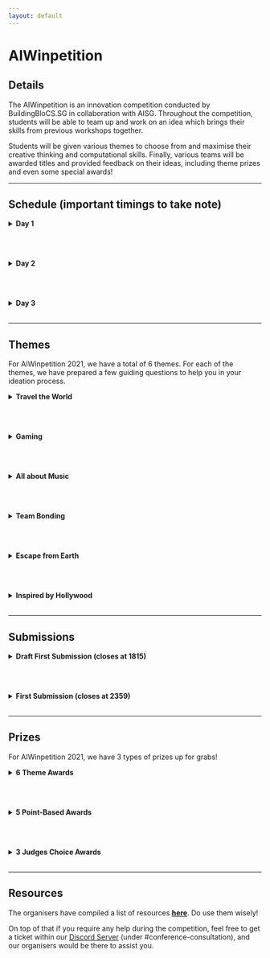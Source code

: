```yaml
---
layout: default
---
```


# AIWinpetition

## Details

The AIWinpetition is an innovation competition conducted by BuildingBloCS.SG in collaboration with AISG. Throughout the competition, students will be able to team up and work on an idea which brings their skills from previous workshops together.

Students will be given various themes to choose from and maximise their creative thinking and computational skills. Finally, various teams will be awarded titles and provided feedback on their ideas, including theme prizes and even some special awards!

---

## Schedule (important timings to take note)

<div>
<details>
  <summary><strong>Day 1</strong></summary>
  <br>
  <table>
    <tr>
      <th><strong>Timings</strong></th>
      <th><strong>Activity</strong></th>
      <th><strong>Description</strong></th>
    </tr>
    <tr>
      <td>0930-0950</td>
      <td>AIWinpetition Briefing</td>
      <td>Briefing would signify the official launch of the AIWinpetition with the release of the themes and announcement of prizes</td>
    </tr>
    <tr>
      <td>1400-1530</td>
      <td>Ideation Time</td>
      <td>Participants are to go into their breakout rooms and start ideating with their team</td>
    </tr>
    <tr>
      <td>1400-2359</td>
      <td>Consultations Slots Open</td>
      <td>Participants who are stuck in the ideation process can proceed to Discord #conference-consultation channel to get a ticket which books them a slot with one of the AI Workshop Speakers who would help them in the ideation process. <i>Note the speakers would not directly give you answers, but rather would prompt you in the right direction</i></td>
    </tr>
    <tr>
      <td><strong>By 2359</strong></td>
      <td><strong>Submission of Stage 1 submittables</strong></td>
      <td><strong>Participants are to submit their ideation documents through the Google Forms below before 2359 in order for them to qualify for stage 1 judging which has up to 400 points for grabs</strong></td>
    </tr>
  </table>
  <br>
  <small><i>Based on the current situations, the schedule is subjected to changes</i></small>
</details>

<br><br>

<details>
  <summary><strong>Day 2</strong></summary>
  <br>
  <p>Stay tuned for Day 2 Schedule!</p>
  <small><i>You do not need to follow or use any of the guiding questions if you do not want to</i></small>
</details>

<br><br>

<details>
  <summary><strong>Day 3</strong></summary>
  <br>
  <p>Stay tuned for Day 3 Schedule!</p>
  <small><i>You do not need to follow or use any of the guiding questions if you do not want to</i></small>
</details>

<br>

</div>

---

## Themes

For AIWinpetition 2021, we have a total of 6 themes. For each of the themes, we have prepared a few guiding questions to help you in your ideation process.

<div>
<details>
  <summary><strong>Travel the World</strong></summary>
  <br>
  <p>Guiding questions</p>
  <ul>
    <li>How can Singapore boost its tourism sector through AI?</li>
    <li>How can we replicate the fun of travelling?</li>
  </ul>
  <small><i>You do not need to follow or use any of the guiding questions if you do not want to</i></small>
</details>

<br><br>

<details>
  <summary><strong>Gaming</strong></summary>
  <br>
  <p>Guiding questions</p>
  <ul>
    <li>How can AI make games more immersive?</li>
    <li>Can better scene renders be produced, maybe for AR?</li>
    <li>Can NPCs be more realistic? Maybe AI can explore the best ways to play a game?</li>
  </ul>
  <small><i>You do not need to follow or use any of the guiding questions if you do not want to</i></small>
</details>

<br><br>

<details>
  <summary><strong>All about Music</strong></summary>
  <br>
  <p>Guiding questions</p>
  <ul>
    <li>Can AI create a new revolution of music?</li>
    <li>How can AI maintain and promote music culture?</li>
  </ul>
  <small><i>You do not need to follow or use any of the guiding questions if you do not want to</i></small>
</details>

<br><br>

<details>
  <summary><strong>Team Bonding</strong></summary>
  <br>
  <p>Guiding questions</p>
  <ul>
    <li>Can AI boost relationships between families or friendships?</li>
    <li>Can AI improve team dynamics, or even productivity within teams?</li>
  </ul>
  <small><i>You do not need to follow or use any of the guiding questions if you do not want to</i></small>
</details>

<br><br>

<details>
  <summary><strong>Escape from Earth</strong></summary>
  <br>
  <p>Guiding questions</p>
  <ul>
    <li>How can AI be explored in a space context?</li>
    <li>Can AI tackle space debris?</li>
    <li>Can AI be involved in processing data from satellites?</li>
  </ul>
  <small><i>You do not need to follow or use any of the guiding questions if you do not want to</i></small>
</details>

<br><br>

<details>
  <summary><strong>Inspired by Hollywood</strong></summary>
  <br>
  <p>Guiding questions</p>
  <ul>
    <li>Can AI be used in filming or media production, in the Hollywood context?</li>
    <li>Relating to one movie/ film that you have seen, do you think AI can be used in their context? For eg: can AI be used in Harry Potter? </li>
  </ul>
  <small><i>You do not need to follow or use any of the guiding questions if you do not want to</i></small>
</details>

<br>

</div>

---

## Submissions

<div>
<details>
  <summary><strong>Draft First Submission (closes at 1815)</strong></summary>
  <br>
  <p>If you would like feedback before you submit at night, submit your draft writeup by day 1, 1815 below. We will return the feedback by 2100. The draft writeup is not graded.</p>
  <iframe src="https://docs.google.com/forms/d/e/1FAIpQLSfaJxjCWuUNoiKxIwTz7Knixy3P14A2uyHhYCHECQP7XXN38g/viewform?embedded=true" width="640" height="1251" frameborder="0" marginheight="0" marginwidth="0">Loading…</iframe>
</details>

<br><br>

<details>
  <summary><strong>First Submission (closes at 2359)</strong></summary>
  <br>
  <p>Your task is to create a 150 word writeup regarding your idea, to be submitted by day 1, 2359. This is a compulsory submission worth 400 points.</p>
  <iframe src="https://docs.google.com/forms/d/e/1FAIpQLScVHDloakXuoHZY1EBwnLT8JNrzVbqafTeZKlciRuACcYYj0Q/viewform?embedded=true" width="700" height="520" frameborder="0" marginheight="0" marginwidth="0">Loading…</iframe>
</details>

<br>
</div>

---

## Prizes

For AIWinpetition 2021, we have 3 types of prizes up for grabs!

<div>
<details>
  <summary><strong>6 Theme Awards</strong></summary>
  <br>
  <p>At the end of the AIWinpetition, all submissions would be uploaded online for public voting. The team with the most votes for each theme would win the following prizes!</p>
  <ul>
    <li>BBCS T-shirt</li>
  </ul>
  <small><i>BuildingBloCS reserves the rights to change the prizes at any point in time</i></small>
</details>

<br><br>

<details>
  <summary><strong>5 Point-Based Awards</strong></summary>
  <br>
  <p>Throughout the AIWinpetition, teams are able to win points through participation in various games and trivia on top of submitting of the daily submittables. The top 5 teams with the most points would win the following prizes!</p>
  <ul>
    <li>3 month <a href="https://codecombat.com">CodeCombat</a> subscription allowing access to more than 300 unique and exciting CodeCombat levels! (CS1 - CS6)</li>
  </ul>
  <small><i>BuildingBloCS reserves the rights to change the prizes at any point in time</i></small>
</details>

<br><br>

<details>
  <summary><strong>3 Judges Choice Awards</strong></summary>
  <br>
  <p>On the last day, AISG would be judging the submissions from the various teams, and the top 3 teams chosen by AISG would win the following prizes!</p>
  <ul>
    <li>1 year <a href="https://learn.aisingapore.org">LearnAI subscription</a> allowing access to industry certified AI courses worth around $200+!</li>
  </ul>
  <small><i>BuildingBloCS reserves the rights to change the prizes at any point in time</i></small>
</details>

<br>

</div>

---

## Resources

The organisers have compiled a list of resources [**here**](https://go.buildingblocs.sg/winpetition/booklet/details). Do use them wisely!

On top of that if you require any help during the competition, feel free to get a ticket within our [Discord Server](https://go.buildingblocs.sg/discord) (under #conference-consultation), and our organisers would be there to assist you.
